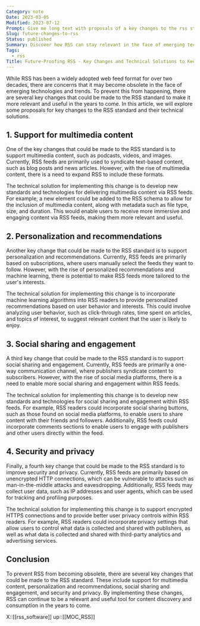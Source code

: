 ```yaml
---
Category: note
Date: 2023-03-05
Modified: 2023-07-12
Prompt: Give me long text with proposals of a key changes to the rss standard (and technical solution for implementing it) to prevent RSS becoming obsolete.
Slug: future-changes-to-rss
Status: published
Summary: Discover how RSS can stay relevant in the face of emerging technologies with key changes such as multimedia support, personalization, and security.
Tags:
  - rss
Title: Future-Proofing RSS - Key Changes and Technical Solutions to Keep the Web Feed Format Relevant
---
```


While RSS has been a widely adopted web feed format for over two decades, there are concerns that it may become obsolete in the face of emerging technologies and trends. To prevent this from happening, there are several key changes that could be made to the RSS standard to make it more relevant and useful in the years to come. In this article, we will explore some proposals for key changes to the RSS standard and their technical solutions.

## 1.  Support for multimedia content

One of the key changes that could be made to the RSS standard is to support multimedia content, such as podcasts, videos, and images. Currently, RSS feeds are primarily used to syndicate text-based content, such as blog posts and news articles. However, with the rise of multimedia content, there is a need to expand RSS to include these formats.

The technical solution for implementing this change is to develop new standards and technologies for delivering multimedia content via RSS feeds. For example, a new element could be added to the RSS schema to allow for the inclusion of multimedia content, along with metadata such as file type, size, and duration. This would enable users to receive more immersive and engaging content via RSS feeds, making them more relevant and useful.

## 2.  Personalization and recommendations

Another key change that could be made to the RSS standard is to support personalization and recommendations. Currently, RSS feeds are primarily based on subscriptions, where users manually select the feeds they want to follow. However, with the rise of personalized recommendations and machine learning, there is potential to make RSS feeds more tailored to the user's interests.

The technical solution for implementing this change is to incorporate machine learning algorithms into RSS readers to provide personalized recommendations based on user behavior and interests. This could involve analyzing user behavior, such as click-through rates, time spent on articles, and topics of interest, to suggest relevant content that the user is likely to enjoy.

## 3.  Social sharing and engagement

A third key change that could be made to the RSS standard is to support social sharing and engagement. Currently, RSS feeds are primarily a one-way communication channel, where publishers syndicate content to subscribers. However, with the rise of social media platforms, there is a need to enable more social sharing and engagement within RSS feeds.

The technical solution for implementing this change is to develop new standards and technologies for social sharing and engagement within RSS feeds. For example, RSS readers could incorporate social sharing buttons, such as those found on social media platforms, to enable users to share content with their friends and followers. Additionally, RSS feeds could incorporate comments sections to enable users to engage with publishers and other users directly within the feed.

## 4.  Security and privacy

Finally, a fourth key change that could be made to the RSS standard is to improve security and privacy. Currently, RSS feeds are primarily based on unencrypted HTTP connections, which can be vulnerable to attacks such as man-in-the-middle attacks and eavesdropping. Additionally, RSS feeds may collect user data, such as IP addresses and user agents, which can be used for tracking and profiling purposes.

The technical solution for implementing this change is to support encrypted HTTPS connections and to provide better user privacy controls within RSS readers. For example, RSS readers could incorporate privacy settings that allow users to control what data is collected and shared with publishers, as well as what data is collected and shared with third-party analytics and advertising services.

## Conclusion

To prevent RSS from becoming obsolete, there are several key changes that could be made to the RSS standard. These include support for multimedia content, personalization and recommendations, social sharing and engagement, and security and privacy. By implementing these changes, RSS can continue to be a relevant and useful tool for content discovery and consumption in the years to come.

X::[[rss_software]]
up::[[MOC_RSS]]
